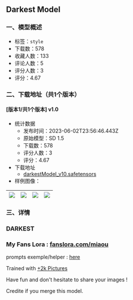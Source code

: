 ## Darkest Model
### 一、模型概述

- 标签：`style`
- 下载数：578
- 收藏人数：133
- 评论人数：5
- 评分人数：3
- 评分：4.67

### 二、下载地址（共1个版本）

#### [版本1/共1个版本] v1.0

- 统计数据
  - 发布时间：2023-06-02T23:56:46.443Z
  - 原始模型：SD 1.5
  - 下载数：578
  - 评分人数：3
  - 评分：4.67
- 下载地址
  - [darkestModel_v10.safetensors](https://civitai.com/api/download/models/83164)
- 样例图像：

| <img src="https://image.civitai.com/xG1nkqKTMzGDvpLrqFT7WA/07e840ba-ceec-47ac-9632-59a94ee9d7be/width=450/944440.jpeg" /> | <img src="https://image.civitai.com/xG1nkqKTMzGDvpLrqFT7WA/cfa865cd-b727-46c4-99ee-4a2f90f65d6a/width=450/944437.jpeg" /> | <img src="https://image.civitai.com/xG1nkqKTMzGDvpLrqFT7WA/973a65d2-0d1e-4236-aa99-d83775b4e6b4/width=450/937364.jpeg" /> | <img src="https://image.civitai.com/xG1nkqKTMzGDvpLrqFT7WA/5f8c19d0-69a9-4b5f-825b-fa9a811a0361/width=450/937913.jpeg" /> |
| ---- | ---- | ---- | ---- |


### 三、详情
<h3 id="darkest"><strong>DARKEST</strong></h3><h3 id="my-fans-lora-fansloracommiaou">My Fans Lora : <a target="_blank" rel="ugc" href="http://fanslora.com/miaou">fanslora.com/miaou</a></h3><p>prompts exemple/helper : <a target="_blank" rel="ugc" href="https://justpaste.it/5wk9c">here</a></p><p>Trained with <a target="_blank" rel="ugc" href="https://www.instagram.com/darkestmag/">+2k Pictures</a></p><p>Have fun and don't hesitate to share your images ! </p><p>Credite if you merge this model.</p>